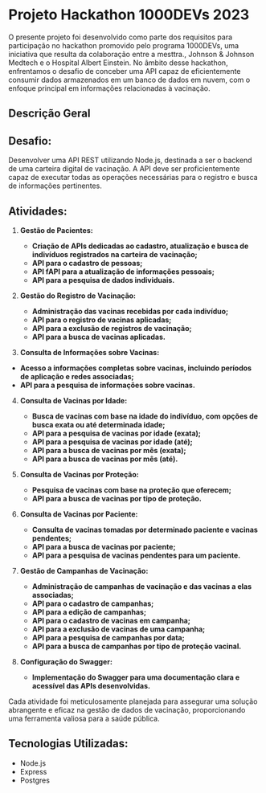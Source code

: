 # Projeto Hackathon 1000DEVs 2023

O presente projeto foi desenvolvido como parte dos requisitos para participação no hackathon promovido pelo programa 1000DEVs, uma iniciativa que resulta da colaboração entre a mesttra., Johnson & Johnson Medtech e o Hospital Albert Einstein. No âmbito desse hackathon, enfrentamos o desafio de conceber uma API capaz de eficientemente consumir dados armazenados em um banco de dados em nuvem, com o enfoque principal em informações relacionadas à vacinação.

## Descrição Geral

## Desafio:

Desenvolver uma API REST utilizando Node.js, destinada a ser o backend de uma carteira digital de vacinação. A API deve ser proficientemente capaz de executar todas as operações necessárias para o registro e busca de informações pertinentes.

## Atividades:

1. **Gestão de Pacientes:**
   - **Criação de APIs dedicadas ao cadastro, atualização e busca de indivíduos registrados na carteira de vacinação;**
   - **API para o cadastro de pessoas;**
   - **API fAPI para a atualização de informações pessoais;**
   - **API para a pesquisa de dados individuais.**

2. **Gestão do Registro de Vacinação:**
   - **Administração das vacinas recebidas por cada indivíduo;**
   - **API para o registro de vacinas aplicadas;**
   - **API para a exclusão de registros de vacinação;**
   - **API para a busca de vacinas aplicadas.**

3. **Consulta de Informações sobre Vacinas:**
  - **Acesso a informações completas sobre vacinas, incluindo períodos de aplicação e redes associadas;**
   - **API para a pesquisa de informações sobre vacinas.**

4. **Consulta de Vacinas por Idade:**
   - **Busca de vacinas com base na idade do indivíduo, com opções de busca exata ou até determinada idade;**
   - **API para a pesquisa de vacinas por idade (exata);**
   - **API para a pesquisa de vacinas por idade (até);**
   - **API para a busca de vacinas por mês (exata);**
   - **API para a busca de vacinas por mês (até).**

5. **Consulta de Vacinas por Proteção:**
   - **Pesquisa de vacinas com base na proteção que oferecem;**
   - **API para a busca de vacinas por tipo de proteção.**

6. **Consulta de Vacinas por Paciente:**
   - **Consulta de vacinas tomadas por determinado paciente e vacinas pendentes;**
   - **API para a busca de vacinas por paciente;**
   - **API para a pesquisa de vacinas pendentes para um paciente.**

7. **Gestão de Campanhas de Vacinação:**
   - **Administração de campanhas de vacinação e das vacinas a elas associadas;**
   - **API para o cadastro de campanhas;**
   - **API para a edição de campanhas;**
   - **API para o cadastro de vacinas em campanha;**
   - **API para a exclusão de vacinas de uma campanha;**
   - **API para a pesquisa de campanhas por data;**
   - **API para a busca de campanhas por tipo de proteção vacinal.**

8. **Configuração do Swagger:**
   - **Implementação do Swagger para uma documentação clara e acessível das APIs desenvolvidas.**

Cada atividade foi meticulosamente planejada para assegurar uma solução abrangente e eficaz na gestão de dados de vacinação, proporcionando uma ferramenta valiosa para a saúde pública.

## Tecnologias Utilizadas:
- Node.js
- Express
- Postgres



